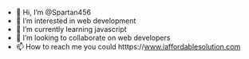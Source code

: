 - 👋 Hi, I’m @Spartan456
- 👀 I’m interested in web development
- 🌱 I’m currently learning javascript
- 💞️ I’m looking to collaborate on web developers
- 📫 How to reach me you could htttps://www.iaffordablesolution.com

<!---
Spartan456/Spartan456 is a ✨ special ✨ repository because its `README.md` (this file) appears on your GitHub profile.
You can click the Preview link to take a look at your changes.
--->
